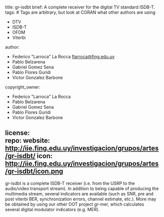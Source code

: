 title: gr-isdbt
brief: A complete receiver for the digital TV standard ISDB-T. 
tags: # Tags are arbitrary, but look at CGRAN what other authors are using
  - DTV 
  - ISDB-T 
  - OFDM 
  - Viterbi 

author: 
  - Federico "Larroca" La Rocca <flarroca@fing.edu.uy> 
  - Pablo Belzarena 
  - Gabriel Gomez Sena 
  - Pablo Flores Guridi 
  - Victor Gonzalez Barbone 

copyright_owner: 
  - Federico "Larroca" La Rocca  
  - Pablo Belzarena 
  - Gabriel Gomez Sena 
  - Pablo Flores Guridi 
  - Victor Gonzalez Barbone 

license:  
repo: 
website: http://iie.fing.edu.uy/investigacion/grupos/artes/gr-isdbt/ 
icon: http://iie.fing.edu.uy/investigacion/grupos/artes/gr-isdbt/icon.png  
--- 
gr-isdbt is a complete ISDB-T receiver (i.e. from the USRP to the audio/video transport stream). In addition to being capable of producing the multimedia stream, several indicators are available (such as SNR, pre and post viterbi BER, synchronization errors, channel estimate, etc.). More may be obtained by using our other OOT project gr-mer, which calculates several digital modulator indicators (e.g. MER).  
